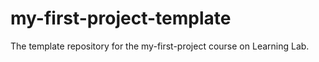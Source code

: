 # my-first-project-template
The template repository for the my-first-project course on Learning Lab.
